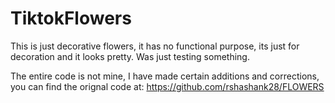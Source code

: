 # TiktokFlowers
This is just decorative flowers, it has no functional purpose, its just for decoration and it looks pretty. Was just testing something. 

The entire code is not mine, I have made certain additions and corrections, you can find the orignal code at: https://github.com/rshashank28/FLOWERS

